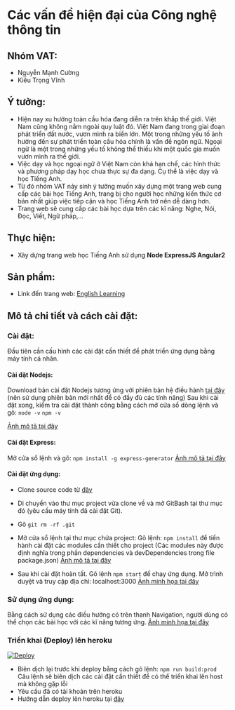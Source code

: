 # Các vấn đề hiện đại của Công nghệ thông tin
## Nhóm VAT:
- Nguyễn Mạnh Cường
- Kiều Trọng Vĩnh

## Ý tưởng:
- Hiện nay xu hướng toàn cầu hóa đang diễn ra trên khắp thế giới. Việt Nam cũng không nằm ngoài quy luật đó. Việt Nam đang trong giai đoạn phát triển đất nước, vươn mình ra biển lớn. Một trong những yếu tố ảnh hưởng đến sự phát triển toàn cầu hóa chính là vấn đề ngôn ngữ. Ngoại ngữ là một trong những yếu tố không thể thiếu khi một quốc gia muốn vươn mình ra thế giới.
- Việc dạy và học ngoại ngữ ở Việt Nam còn khá hạn chế, các hình thức và phương pháp dạy học chưa thực sự đa dạng. Cụ thể là việc dạy và học Tiếng Anh.
- Từ đó nhóm VAT nảy sinh ý tưởng muốn xây dựng một trang web cung cấp các bài học Tiếng Anh, trang bị cho người học những kiến thức cơ bản nhất giúp việc tiếp cận và học Tiếng Anh trở nên dễ dàng hơn.
- Trang web sẽ cung cấp các bài học dựa trên các kĩ năng: Nghe, Nói, Đọc, Viết, Ngữ pháp,...

## Thực hiện:
- Xây dựng trang web học Tiếng Anh sử dụng <b>Node ExpressJS Angular2</b>

## Sản phẩm:
- Link đến trang web: [English Learning](http://englishlearningdemo.herokuapp.com/)

## Mô tả chi tiết và cách cài đặt:
### Cài đặt:
Đầu tiên cần cấu hình các cài đặt cần thiết để phát triển ứng dụng bằng máy tính cá nhân.
#### Cài đặt Nodejs:

Download bản cài đặt Nodejs tương ứng với phiên bản hệ điều hành [tại đây](https://nodejs.org/en/download/) (nên sử dụng phiên bản mới nhất để có đầy đủ các tính năng)
Sau khi cài đặt xong, kiểm tra cài đặt thành công bằng cách mở cửa sổ dòng lệnh và gõ: 
`node -v` `npm -v`

[Ảnh mô tả tại đây]()

#### Cài đặt Express:

Mở cửa sổ lệnh và gõ:
`npm install -g express-generator`
[Ảnh mô tả tại đây]()

#### Cài đặt ứng dụng:
- Clone source code từ [đây](https://github.com/cuongk58uet/englishlearning)
- Di chuyển vào thư mục project vừa clone về và mở GitBash tại thư mục đó (yêu cầu máy tính đã cài đặt Git).
- Gõ `git rm -rf .git`
- Mở cửa sổ lệnh tại thư mục chứa project:
Gõ lệnh: `npm install` để tiến hành cài đặt các modules cần thiết cho project (Các modules này được định nghĩa trong phần dependencies và devDependencies trong file package.json)
[Ảnh mô tả tại đây]()

- Sau khi cài đặt hoàn tất. Gõ lệnh `npm start` để chạy ứng dụng. Mở trình duyệt và truy cập địa chỉ: localhost:3000
[Ảnh minh họa tại đây]()

### Sử dụng ứng dụng:
Bằng cách sử dụng các điều hướng có trên thanh Navigation, người dùng có thể chọn các bài học với các kĩ năng tương ứng.
[Ảnh minh họa tại đây]()

### Triển khai (Deploy) lên heroku 
[![Deploy](https://www.herokucdn.com/deploy/button.png)](https://heroku.com/deploy)
- Biên dịch lại trước khi deploy bằng cách gõ lệnh: `npm run build:prod`
Câu lệnh sẽ biên dịch các cài đặt cần thiết để có thể triển khai lên host mà không gặp lỗi
- Yêu cầu đã có tài khoản trên heroku
- Hướng dẫn deploy lên heroku tại [đây](https://devcenter.heroku.com/articles/deploying-nodejs)
